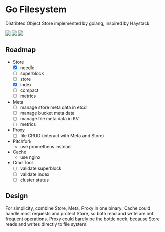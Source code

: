 # Go Filesystem
Distribted Object Store implemented by golang, inspired by Haystack

![](https://img.shields.io/badge/language-golang-blue.svg)
![](https://img.shields.io/badge/license-MIT-000000.svg)
![](https://img.shields.io/github/tag/silentred/gofs.svg)


## Roadmap
- Store
    - [x] needle
    - [ ] superblock
    - [ ] store
    - [x] index
    - [ ] compact
    - [ ] metrics
- Meta
    - [ ] manage store meta data in etcd
    - [ ] manage bucket meta data
    - [ ] manage file meta data in KV
    - [ ] metrics
- Proxy
    - [ ] file CRUD (interact with Meta and Store)
- Pitchfork
    - use prometheus instead
- Cache
    - use nginx
- Cmd Tool
    - [ ] validate superblock
    - [ ] validate index
    - [ ] cluster status

## Design

For simplicity, combine Store, Meta, Proxy in one binary. Cache could handle most requests and protect Store, so both read and write are not frequent operations. Proxy could barely be the bottle neck, because Store reads and writes directly to file system.
